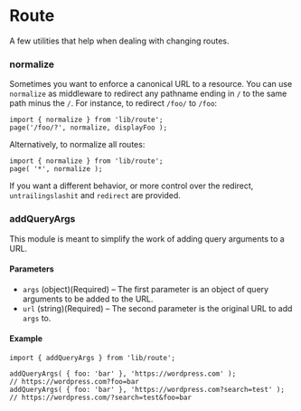 # Route

A few utilities that help when dealing with changing routes.

### normalize

Sometimes you want to enforce a canonical URL to a resource. You can use `normalize`
as middleware to redirect any pathname ending in `/` to the same path minus the `/`.
For instance, to redirect `/foo/` to `/foo`:

```es6
import { normalize } from 'lib/route';
page('/foo/?', normalize, displayFoo );
```

Alternatively, to normalize all routes:

```es6
import { normalize } from 'lib/route';
page( '*', normalize );
```

If you want a different behavior, or more control over the redirect, `untrailingslashit` and
`redirect` are provided.

### addQueryArgs

This module is meant to simplify the work of adding query arguments to a URL.

#### Parameters

- `args` (object)(Required) – The first parameter is an object of query arguments to be added to the URL.
- `url` (string)(Required) – The second parameter is the original URL to add `args` to.

#### Example

```es6
import { addQueryArgs } from 'lib/route';

addQueryArgs( { foo: 'bar' }, 'https://wordpress.com' );             // https://wordpress.com?foo=bar
addQueryArgs( { foo: 'bar' }, 'https://wordpress.com?search=test' ); // https://wordpress.com/?search=test&foo=bar
```
